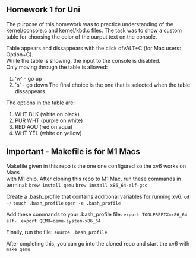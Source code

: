 ## Homework 1 for Uni
The purpose of this homework was to practice understanding of the <br>
kernel/console.c and kernel/kbd.c files. The task was to show a custom <br>
table for choosing the color of the ourput text on the console.

Table appears and dissappears with the click ofvALT+C (for Mac users: Option+C). <br>
While the table is showing, the input to the console is disabled. <br>
Only moving through the table is allowed:
1. 'w' - go up
2. 's' - go down
The final choice is the one that is selected when the table dissappears.

The options in the table are:
1. WHT BLK (white on black)
2. PUR WHT (purple on white)
3. RED AQU (red on aqua)
4. WHT YEL (white on yellow)

## Important - Makefile is for M1 Macs
Makefile given in this repo is the one one configured so the xv6 works on Macs <br> 
with M1 chip. After cloning this repo to M1 Mac, run these commands in terminal:
`brew install qemu`
`brew install x86_64-elf-gcc`

Create a .bash_profile that contains additional variables for running xv6.
`cd ~/`
`touch .bash_profile`
`open -e .bash_profile`

Add these commands to your .bash_profile file:
`export TOOLPREFIX=x86_64-elf- `
`export QEMU=qemu-system-x86_64`

Finally, run the file:
`source .bash_profile`

After cmpleting this, you can go into the cloned repo and start the xv6 with 
`make qemu`